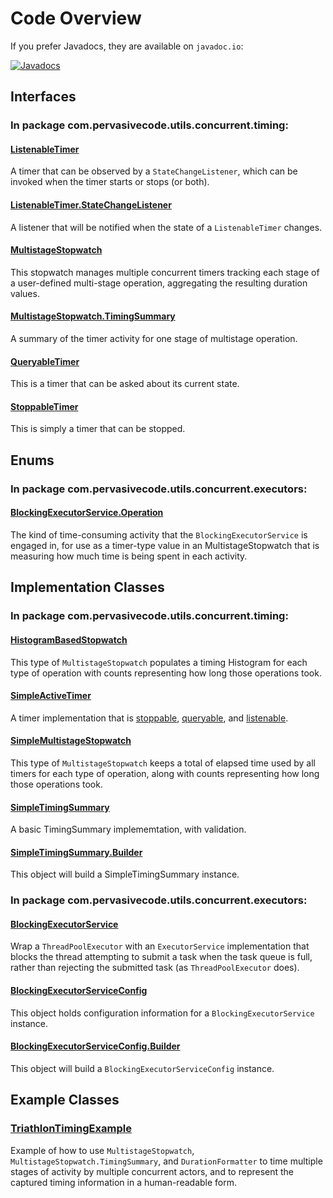 #  Code Overview

If you prefer Javadocs, they are available on `javadoc.io`:

[![Javadocs](https://www.javadoc.io/badge/com.pervasivecode/concurrent-utils.svg)](https://www.javadoc.io/doc/com.pervasivecode/concurrent-utils)

## Interfaces


### In package com.pervasivecode.utils.concurrent.timing:

#### [ListenableTimer](src/main/java/com/pervasivecode/utils/concurrent/timing/ListenableTimer.java)

A timer that can be observed by a `StateChangeListener`, which can be invoked when the timer starts or stops (or both).

#### [ListenableTimer.StateChangeListener](src/main/java/com/pervasivecode/utils/concurrent/timing/ListenableTimer.java)

A listener that will be notified when the state of a `ListenableTimer` changes.

#### [MultistageStopwatch](src/main/java/com/pervasivecode/utils/concurrent/timing/MultistageStopwatch.java)

This stopwatch manages multiple concurrent timers tracking each stage of a user-defined multi-stage operation, aggregating the resulting duration values.

#### [MultistageStopwatch.TimingSummary](src/main/java/com/pervasivecode/utils/concurrent/timing/MultistageStopwatch.java)

A summary of the timer activity for one stage of multistage operation.

#### [QueryableTimer](src/main/java/com/pervasivecode/utils/concurrent/timing/QueryableTimer.java)

This is a timer that can be asked about its current state.

#### [StoppableTimer](src/main/java/com/pervasivecode/utils/concurrent/timing/StoppableTimer.java)

This is simply a timer that can be stopped.

## Enums

### In package com.pervasivecode.utils.concurrent.executors:

#### [BlockingExecutorService.Operation](src/main/java/com/pervasivecode/utils/concurrent/executors/BlockingExecutorService.java)

The kind of time-consuming activity that the `BlockingExecutorService` is engaged in, for use as a timer-type value in an MultistageStopwatch that is measuring how much time is being spent in each activity.

## Implementation Classes

### In package com.pervasivecode.utils.concurrent.timing:

#### [HistogramBasedStopwatch](src/main/java/com/pervasivecode/utils/concurrent/timing/HistogramBasedStopwatch.java)

This type of `MultistageStopwatch` populates a timing Histogram for each type of operation with counts representing how long those operations took.

#### [SimpleActiveTimer	](src/main/java/com/pervasivecode/utils/concurrent/timing/SimpleActiveTimer.java)

A timer implementation that is [stoppable](src/main/java/com/pervasivecode/utils/concurrent/timing/StoppableTimer.java), [queryable](src/main/java/com/pervasivecode/utils/concurrent/timing/QueryableTimer.java), and [listenable](src/main/java/com/pervasivecode/utils/concurrent/timing/ListenableTimer.java).

#### [SimpleMultistageStopwatch](src/main/java/com/pervasivecode/utils/concurrent/timing/SimpleMultistageStopwatch.java)

This type of `MultistageStopwatch` keeps a total of elapsed time used by all timers for each type of operation, along with counts representing how long those operations took.

#### [SimpleTimingSummary](src/main/java/com/pervasivecode/utils/concurrent/timing/SimpleTimingSummary.java)

A basic TimingSummary implememtation, with validation.

#### [SimpleTimingSummary.Builder](src/main/java/com/pervasivecode/utils/concurrent/timing/SimpleTimingSummary.java)

This object will build a SimpleTimingSummary instance.

### In package com.pervasivecode.utils.concurrent.executors:

#### [BlockingExecutorService](src/main/java/com/pervasivecode/utils/concurrent/executors/BlockingExecutorService.java)

Wrap a `ThreadPoolExecutor` with an `ExecutorService` implementation that blocks the thread attempting to submit a task when the task queue is full, rather than rejecting the submitted task (as `ThreadPoolExecutor` does).

#### [BlockingExecutorServiceConfig](src/main/java/com/pervasivecode/utils/concurrent/executors/BlockingExecutorServiceConfig.java)

This object holds configuration information for a `BlockingExecutorService` instance.

#### [BlockingExecutorServiceConfig.Builder](src/main/java/com/pervasivecode/utils/concurrent/executors/BlockingExecutorServiceConfig.java)

This object will build a `BlockingExecutorServiceConfig` instance.

## Example Classes

### [TriathlonTimingExample](src/examples/java/com/pervasivecode/utils/concurrent/example/TriathlonTimingExample.java)

Example of how to use `MultistageStopwatch`, `MultistageStopwatch.TimingSummary`, and `DurationFormatter` to time multiple stages of activity by multiple concurrent actors, and to represent the captured timing information in a human-readable form.
